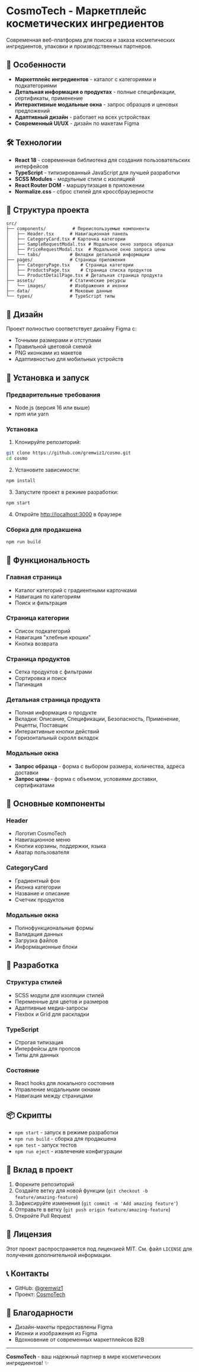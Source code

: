 # CosmoTech - Маркетплейс косметических ингредиентов

Современная веб-платформа для поиска и заказа косметических ингредиентов, упаковки и производственных партнеров.

## 🚀 Особенности

- **Маркетплейс ингредиентов** - каталог с категориями и подкатегориями
- **Детальная информация о продуктах** - полные спецификации, сертификаты, применение
- **Интерактивные модальные окна** - запрос образцов и ценовых предложений
- **Адаптивный дизайн** - работает на всех устройствах
- **Современный UI/UX** - дизайн по макетам Figma

## 🛠 Технологии

- **React 18** - современная библиотека для создания пользовательских интерфейсов
- **TypeScript** - типизированный JavaScript для лучшей разработки
- **SCSS Modules** - модульные стили с изоляцией
- **React Router DOM** - маршрутизация в приложении
- **Normalize.css** - сброс стилей для кроссбраузерности

## 📁 Структура проекта

```
src/
├── components/          # Переиспользуемые компоненты
│   ├── Header.tsx      # Навигационная панель
│   ├── CategoryCard.tsx # Карточка категории
│   ├── SampleRequestModal.tsx # Модальное окно запроса образца
│   ├── PriceRequestModal.tsx  # Модальное окно запроса цены
│   └── tabs/           # Вкладки детальной информации
├── pages/              # Страницы приложения
│   ├── CategoryPage.tsx    # Страница категории
│   ├── ProductsPage.tsx    # Страница списка продуктов
│   └── ProductDetailPage.tsx # Детальная страница продукта
├── assets/             # Статические ресурсы
│   └── images/         # Изображения и иконки
├── data/               # Моковые данные
└── types/              # TypeScript типы
```

## 🎨 Дизайн

Проект полностью соответствует дизайну Figma с:
- Точными размерами и отступами
- Правильной цветовой схемой
- PNG иконками из макетов
- Адаптивностью для мобильных устройств

## 🚀 Установка и запуск

### Предварительные требования

- Node.js (версия 16 или выше)
- npm или yarn

### Установка

1. Клонируйте репозиторий:
```bash
git clone https://github.com/gremwiz1/cosmo.git
cd cosmo
```

2. Установите зависимости:
```bash
npm install
```

3. Запустите проект в режиме разработки:
```bash
npm start
```

4. Откройте [http://localhost:3000](http://localhost:3000) в браузере

### Сборка для продакшена

```bash
npm run build
```

## 📱 Функциональность

### Главная страница
- Каталог категорий с градиентными карточками
- Навигация по категориям
- Поиск и фильтрация

### Страница категории
- Список подкатегорий
- Навигация "хлебные крошки"
- Кнопка возврата

### Страница продуктов
- Сетка продуктов с фильтрами
- Сортировка и поиск
- Пагинация

### Детальная страница продукта
- Полная информация о продукте
- Вкладки: Описание, Спецификации, Безопасность, Применение, Рецепты, Поставщик
- Интерактивные кнопки действий
- Горизонтальный скролл вкладок

### Модальные окна
- **Запрос образца** - форма с выбором размера, количества, адреса доставки
- **Запрос цены** - форма с объемом, условиями доставки, сертификатами

## 🎯 Основные компоненты

### Header
- Логотип CosmoTech
- Навигационное меню
- Кнопки корзины, поддержки, языка
- Аватар пользователя

### CategoryCard
- Градиентный фон
- Иконка категории
- Название и описание
- Счетчик продуктов

### Модальные окна
- Полнофункциональные формы
- Валидация данных
- Загрузка файлов
- Информационные блоки

## 🔧 Разработка

### Структура стилей
- SCSS модули для изоляции стилей
- Переменные для цветов и размеров
- Адаптивные медиа-запросы
- Flexbox и Grid для раскладки

### TypeScript
- Строгая типизация
- Интерфейсы для пропсов
- Типы для данных

### Состояние
- React hooks для локального состояния
- Управление модальными окнами
- Навигация между страницами

## 📦 Скрипты

- `npm start` - запуск в режиме разработки
- `npm run build` - сборка для продакшена
- `npm test` - запуск тестов
- `npm run eject` - извлечение конфигурации

## 🤝 Вклад в проект

1. Форкните репозиторий
2. Создайте ветку для новой функции (`git checkout -b feature/amazing-feature`)
3. Зафиксируйте изменения (`git commit -m 'Add amazing feature'`)
4. Отправьте в ветку (`git push origin feature/amazing-feature`)
5. Откройте Pull Request

## 📄 Лицензия

Этот проект распространяется под лицензией MIT. См. файл `LICENSE` для получения дополнительной информации.

## 📞 Контакты

- GitHub: [@gremwiz1](https://github.com/gremwiz1)
- Проект: [CosmoTech](https://github.com/gremwiz1/cosmo)

## 🙏 Благодарности

- Дизайн-макеты предоставлены Figma
- Иконки и изображения из Figma
- Вдохновение от современных маркетплейсов B2B

---

**CosmoTech** - ваш надежный партнер в мире косметических ингредиентов! ✨
